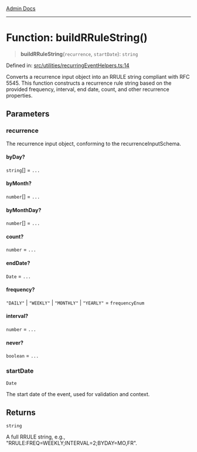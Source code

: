 [Admin Docs](/)

***

# Function: buildRRuleString()

> **buildRRuleString**(`recurrence`, `startDate`): `string`

Defined in: [src/utilities/recurringEventHelpers.ts:14](https://github.com/gautam-divyanshu/talawa-api/blob/1d38acecd3e456f869683fb8dca035a5e42010d5/src/utilities/recurringEventHelpers.ts#L14)

Converts a recurrence input object into an RRULE string compliant with RFC 5545.
This function constructs a recurrence rule string based on the provided frequency,
interval, end date, count, and other recurrence properties.

## Parameters

### recurrence

The recurrence input object, conforming to the recurrenceInputSchema.

#### byDay?

`string`[] = `...`

#### byMonth?

`number`[] = `...`

#### byMonthDay?

`number`[] = `...`

#### count?

`number` = `...`

#### endDate?

`Date` = `...`

#### frequency?

`"DAILY"` \| `"WEEKLY"` \| `"MONTHLY"` \| `"YEARLY"` = `frequencyEnum`

#### interval?

`number` = `...`

#### never?

`boolean` = `...`

### startDate

`Date`

The start date of the event, used for validation and context.

## Returns

`string`

A full RRULE string, e.g., "RRULE:FREQ=WEEKLY;INTERVAL=2;BYDAY=MO,FR".
